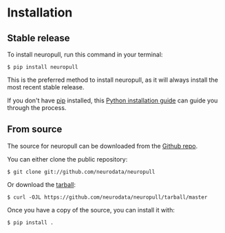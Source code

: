 # Installation

## Stable release

To install neuropull, run this command in your
terminal:

``` console
$ pip install neuropull
```

This is the preferred method to install neuropull, as it will always install the most recent stable release.

If you don't have [pip][] installed, this [Python installation guide][]
can guide you through the process.

## From source

The source for neuropull can be downloaded from
the [Github repo][].

You can either clone the public repository:

``` console
$ git clone git://github.com/neurodata/neuropull
```

Or download the [tarball][]:

``` console
$ curl -OJL https://github.com/neurodata/neuropull/tarball/master
```

Once you have a copy of the source, you can install it with:

``` console
$ pip install .
```

  [pip]: https://pip.pypa.io
  [Python installation guide]: http://docs.python-guide.org/en/latest/starting/installation/
  [Github repo]: https://github.com/%7B%7B%20cookiecutter.github_username%20%7D%7D/%7B%7B%20cookiecutter.project_slug%20%7D%7D
  [tarball]: https://github.com/%7B%7B%20cookiecutter.github_username%20%7D%7D/%7B%7B%20cookiecutter.project_slug%20%7D%7D/tarball/master
